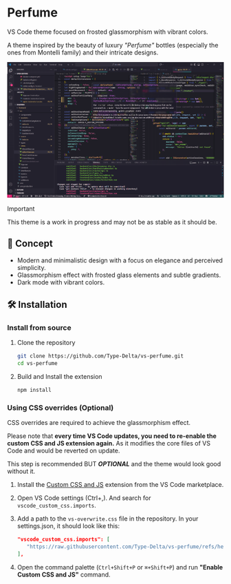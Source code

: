 # Perfume

VS Code theme focused on frosted glassmorphism with vibrant colors.

A theme inspired by the beauty of luxury *"Perfume"* bottles (especially the ones from Montelli family) and their intricate designs.

![Preview](https://raw.githubusercontent.com/Type-Delta/vs-perfume/refs/heads/master/assets/dark-fractured_full_beta3.png)

> [!IMPORTANT]
> This theme is a work in progress and may not be as stable as it should be.

## 🌌 Concept
- Modern and minimalistic design with a focus on elegance and perceived simplicity.
- Glassmorphism effect with frosted glass elements and subtle gradients.
- Dark mode with vibrant colors.

## 🛠️ Installation

### Install from source

1. Clone the repository

   ```bash
   git clone https://github.com/Type-Delta/vs-perfume.git
   cd vs-perfume
   ```

2. Build and Install the extension

   ```bash
   npm install
   ```

### Using CSS overrides (Optional)

CSS overrides are required to achieve the glassmorphism effect.

Please note that **every time VS Code updates, you need to re-enable the custom CSS and JS extension again.** As it modifies the core files of VS Code and would be reverted on update.

This step is recommended BUT ***OPTIONAL*** and the theme would look good without it.

1. Install the [Custom CSS and JS](https://marketplace.visualstudio.com/items?itemName=be5invis.vscode-custom-css) extension from the VS Code marketplace.
2. Open VS Code settings (Ctrl+,). And search for `vscode_custom_css.imports`.
3. Add a path to the `vs-overwrite.css` file in the repository. In your settings.json, it should look like this:

   ```json
   "vscode_custom_css.imports": [
      "https://raw.githubusercontent.com/Type-Delta/vs-perfume/refs/heads/master/src/vs-overwrite.css",
   ],
   ```
4. Open the command palette (`Ctrl+Shift+P` or `⌘+Shift+P`) and run **"Enable Custom CSS and JS"** command.